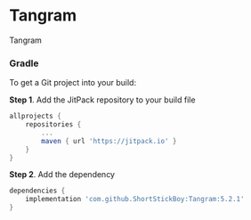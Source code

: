 # Tangram
Tangram

### Gradle

To get a Git project into your build:

**Step 1**. Add the JitPack repository to your build file

```groovy
allprojects {
    repositories {
        ...
        maven { url 'https://jitpack.io' }
    }
}
```

**Step 2**. Add the dependency

```groovy
dependencies {
    implementation 'com.github.ShortStickBoy:Tangram:5.2.1'
}
```
